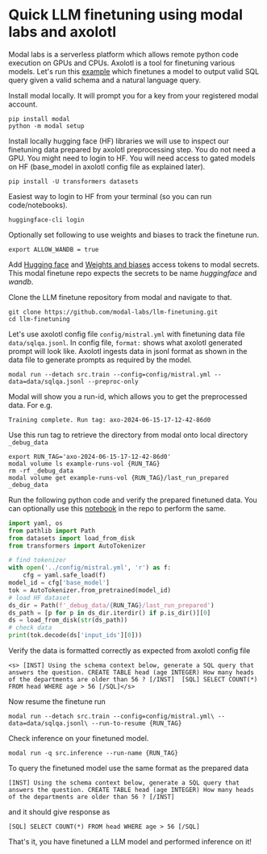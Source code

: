 # Quick LLM finetuning using modal labs and axolotl

<p style="text-align: center;">

Modal labs is a serverless platform which allows remote python code execution on GPUs and CPUs. Axolotl is a tool for finetuning various models.
Let's run this [example](https://github.com/modal-labs/llm-finetuning) which finetunes a model to output valid SQL query given a valid schema and a natural language query.

Install modal locally. It will prompt you for a key from your registered modal account.

    pip install modal
    python -m modal setup

Install locally hugging face (HF) libraries we will use to inspect our finetuning data prepared by axolotl preprocessing step. You do not need a GPU. You might need to login to HF. You will need access to gated models on HF (base_model in axolotl config file as explained later).
    
    pip install -U transformers datasets

Easiest way to login to HF from your terminal (so you can run code/notebooks).

    huggingface-cli login

Optionally set following to use weights and biases to track the finetune run.

    export ALLOW_WANDB = true

 Add [Hugging face](https://huggingface.co/settings/tokens) and [Weights and biases](https://wandb.ai/authorize) access tokens to modal secrets.
 This modal finetune repo expects the secrets to be name *huggingface* and *wandb*.
 
 Clone the LLM finetune repository from modal and navigate to that.

    git clone https://github.com/modal-labs/llm-finetuning.git
    cd llm-finetuning

Let's use axolotl config file `config/mistral.yml` with finetuning data file `data/sqlqa.jsonl`.
In config file, `format:` shows what axolotl generated prompt will look like. Axolotl ingests data in jsonl format as shown in the data file to generate prompts as required by the model.

    modal run --detach src.train --config=config/mistral.yml --data=data/sqlqa.jsonl --preproc-only

Modal will show you a run-id, which allows you to get the preprocessed data. For e.g.

    Training complete. Run tag: axo-2024-06-15-17-12-42-86d0    

Use this run tag to retrieve the directory from modal onto local directory `_debug_data`

    export RUN_TAG='axo-2024-06-15-17-12-42-86d0'
    modal volume ls example-runs-vol {RUN_TAG}
    rm -rf _debug_data
    modal volume get example-runs-vol {RUN_TAG}/last_run_prepared  _debug_data

Run the following python code and verify the prepared finetuned data.
You can optionally use this [notebook](https://github.com/modal-labs/llm-finetuning/blob/main/nbs/inspect_data.ipynb) in the repo to perform the same.

```python
import yaml, os
from pathlib import Path
from datasets import load_from_disk
from transformers import AutoTokenizer

# find tokenizer
with open('../config/mistral.yml', 'r') as f:
    cfg = yaml.safe_load(f)
model_id = cfg['base_model']
tok = AutoTokenizer.from_pretrained(model_id)
# load HF dataset
ds_dir = Path(f'_debug_data/{RUN_TAG}/last_run_prepared')
ds_path = [p for p in ds_dir.iterdir() if p.is_dir()][0]
ds = load_from_disk(str(ds_path))
# check data
print(tok.decode(ds['input_ids'][0]))

```
Verify the data is formatted correctly as expected from axolotl config file
```
<s> [INST] Using the schema context below, generate a SQL query that answers the question. CREATE TABLE head (age INTEGER) How many heads of the departments are older than 56 ? [/INST]  [SQL] SELECT COUNT(*) FROM head WHERE age > 56 [/SQL]</s>
```
Now resume the finetune run
```
modal run --detach src.train --config=config/mistral.yml\ --data=data/sqlqa.jsonl\ --run-to-resume {RUN_TAG}
```

Check inference on your finetuned model.

    modal run -q src.inference --run-name {RUN_TAG}

To query the finetuned model use the same format as the prepared data
```
[INST] Using the schema context below, generate a SQL query that answers the question. CREATE TABLE head (age INTEGER) How many heads of the departments are older than 56 ? [/INST]
```
and it should give response as

    [SQL] SELECT COUNT(*) FROM head WHERE age > 56 [/SQL]

That's it, you have finetuned a LLM model and performed inference on it!

</p>

